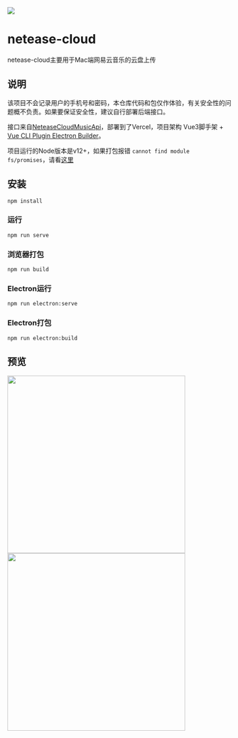 ![](https://cdn.jsdelivr.net/gh/daodaolee/photobed@main/img/20220119050208.png)
# netease-cloud
netease-cloud主要用于Mac端网易云音乐的云盘上传

## 说明
该项目不会记录用户的手机号和密码，本仓库代码和包仅作体验，有关安全性的问题概不负责。如果要保证安全性，建议自行部署后端接口。

接口来自[NeteaseCloudMusicApi](https://github.com/Binaryify/NeteaseCloudMusicApi)，部署到了Vercel，项目架构 Vue3脚手架 + [Vue CLI Plugin Electron Builder](https://nklayman.github.io/vue-cli-plugin-electron-builder/)。

项目运行的Node版本是v12+，如果打包报错 `cannot find module fs/promises`，请看[这里](http://liqingsong.cc/article/detail/22)

## 安装
```
npm install
```

### 运行
```
npm run serve
```

### 浏览器打包
```
npm run build
```
### Electron运行
```
npm run electron:serve
```

### Electron打包
```
npm run electron:build
```
## 预览
<img src="https://cdn.jsdelivr.net/gh/daodaolee/photobed@main/img/20220119162526.png" style="width: 400px">
<img src="https://cdn.jsdelivr.net/gh/daodaolee/photobed@main/img/20220119162623.png" style="width: 400px">
